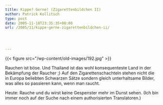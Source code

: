 ```yaml
---
title: Kippe? Gerne! (Zigarettenbildchen II)
author: Patrick Kollitsch
type: post
date: 2005-11-18T23:35:35+00:00
url: /2005/11/kippe-gerne-zigarettenbildchen-ii/




---
```

{{< figure src="/wp-content/old-images/192.jpg" >}}

Rauchen ist böse. Und Thailand ist das wohl konsequenteste Land in der Bekämpfung der Raucher ;) Auf den Zigarettenschachteln stehen nicht die in Europa beliebten Schwarzen Sätze sondern gleich unterhaltsame Bilder, was alles so passieren kann, wenn man raucht.

Heute: Rauche und du wirst keine Gespenster mehr im Dunst sehen. (Ich bin immer noch auf der Suche nach einem authorisierten Translatoren.)
